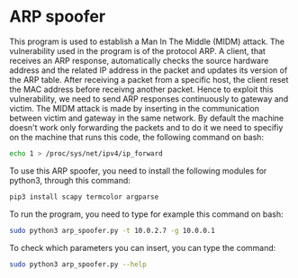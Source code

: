 # ARP spoofer
This program is used to establish a Man In The Middle (MIDM) attack. The vulnerability used in the program is of the protocol ARP. A client, that receives an ARP response, automatically checks the source hardware address and the related IP address in the packet and updates its version of the ARP table. After receiving a packet from a specific host, the client reset the MAC address before receivng another packet. Hence to exploit this vulnerability, we need to send ARP responses continuously to gateway and victim. The MIDM attack is made by inserting in the communication between victim and gateway in the same network.
By default the machine doesn't work only forwarding the packets and to do it we need to specifiy on the machine that runs this code, the following command on bash:
```bash
echo 1 > /proc/sys/net/ipv4/ip_forward 
```
To use this ARP spoofer, you need to install the following modules for python3, through this command:
```bash
pip3 install scapy termcolor argparse
```
To run the program, you need to type for example this command on bash:
```bash
sudo python3 arp_spoofer.py -t 10.0.2.7 -g 10.0.0.1
```
To check which parameters you can insert, you can type the command:
```bash
sudo python3 arp_spoofer.py --help 
```
